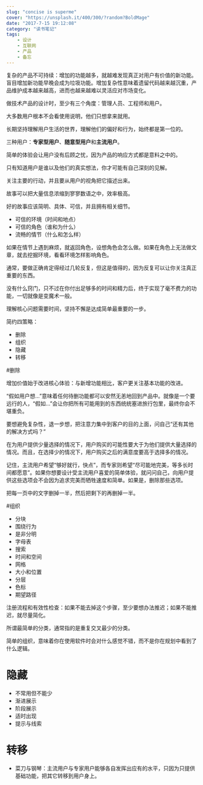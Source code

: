 ```yaml
---
slug: "concise is superme"
cover: "https://unsplash.it/400/300/?random?BoldMage"
date: "2017-7-15 19:12:08"
category: "读书笔记"
tags:
    - 设计
    - 互联网
    - 产品
    - 备忘
---
```

复杂的产品不可持续：增加的功能越多，就越难发现真正对用户有价值的新功能。盲目增加新功能早晚会成为垃圾功能。增加复杂性意味着遗留代码越来越沉重，产品维护成本越来越高，进而也越来越难以灵活应对市场变化。

做技术产品的设计时，至少有三个角度：管理人员、工程师和用户。

大多数用户根本不会看使用说明，他们只想拿来就用。

长期坚持理解用户生活的世界，理解他们的偏好和行为，始终都是第一位的。

三种用户：**专家型用户**、**随意型用户**和**主流用户**。

简单的体验会让用户没有后顾之忧，因为产品的响应方式都是意料之中的。

只有知道用户是谁以及他们的真实想法，你才可能有自己深刻的见解。

关注主要的行动，并且要从用户的视角把它描述出来。

故事可以把大量信息浓缩到寥寥数语之中，效率极高。

好的故事应该简明、具体、可信，并且拥有相关细节。

- 可信的环境（时间和地点）
- 可信的角色（谁和为什么）
- 流畅的情节（什么和怎么样）

如果在情节上遇到麻烦，就返回角色，设想角色会怎么做。如果在角色上无法做文章，就去挖掘环境，看看环境怎样影响角色。

通常，要做正确肯定得经过几轮反复，但这是值得的，因为反复可以让你关注真正重要的东西。

没有什么窍门，只不过在你付出足够多的时间和精力后，终于实现了毫不费力的功能，一切就像是变魔术一般。

理解核心问题需要时间，坚持不懈是达成简单最重要的一步。

简约四策略：

- 删除
- 组织
- 隐藏
- 转移

#删除

增加价值始于改进核心体验：与新增功能相比，客户更关注基本功能的改进。

“假如用户想…”意味着任何待删功能都可以安然无恙地回到产品中。就像是一个要远行的人，“假如…”会让你把所有可能用到的东西统统塞进旅行包里，最终你会不堪重负。

要想避免复杂性，退一步想，把注意力集中到客户的目的上面，问自己“还有其他的解决方式吗？”

在为用户提供少量选择的情况下，用户购买的可能性要大于为他们提供大量选择的情况。而且，在选择少的情况下，用户购买之后的满意度要高于选择多的情况。

记住，主流用户希望“够好就行，快点”，而专家则希望“尽可能地完美，等多长时间都愿意”。如果你想要设计受主流用户喜爱的简单体验，就问问自己，向用户提供这些选项会不会因为追求完美而牺牲速度和简单。如果是，删除那些选项。

把每一页中的文字删掉一半，然后把剩下的再删掉一半。

#组织

- 分块
- 围绕行为
- 是非分明
- 字母表
- 搜索
- 时间和空间
- 网格
- 大小和位置
- 分层
- 色标
- 期望路径

注册流程和有效性检查：如果不能去掉这个步骤，至少要想办法推迟；如果不能推迟，就尽量简化。

所谓最简单的分类，通常指的是重复交叉最少的分类。

简单的组织，意味着你在使用软件时会对什么感觉不错，而不是你在规划中看到了什么逻辑。

# 隐藏

- 不常用但不能少
- 渐进展示
- 阶段展示
- 适时出现
- 提示与线索

# 转移

- 菜刀与钢琴：主流用户与专家用户能够各自发挥出应有的水平，只因为只提供基础功能，把其它转移到用户身上。



